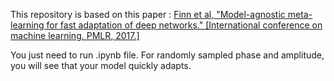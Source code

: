 This repository is based on this paper :
[Finn et al, "Model-agnostic meta-learning for fast adaptation of deep networks." [International conference on machine learning. PMLR, 2017.]](https://arxiv.org/pdf/1703.03400.pdf)

You just need to run .ipynb file. 
For randomly sampled phase and amplitude, you will see that your model quickly adapts.
